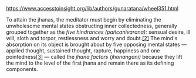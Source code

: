 https://www.accesstoinsight.org/lib/authors/gunaratana/wheel351.html

To attain the jhanas, the meditator must begin by eliminating the unwholesome mental states obstructing inner collectedness, generally grouped together as the _five hindrances_ _(pañcanivarana):_ sensual desire, ill will, sloth and torpor, restlessness and worry and doubt.[[2]](https://www.accesstoinsight.org/lib/authors/gunaratana/wheel351.html#fn-2) The mind's absorption on its object is brought about by five opposing mental states — applied thought, sustained thought, rapture, happiness and one pointedness[[3]](https://www.accesstoinsight.org/lib/authors/gunaratana/wheel351.html#fn-3) — called the _jhana factors (jhanangani)_ because they lift the mind to the level of the first jhana and remain there as its defining components.